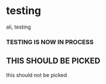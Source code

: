 # testing


ali, testing


### TESTING IS NOW IN PROCESS
 ## THIS SHOULD BE PICKED
 
 this should not be picked
